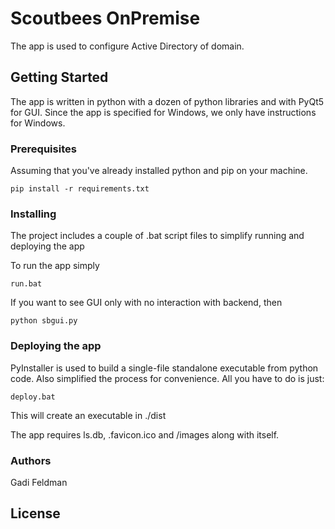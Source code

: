 # Scoutbees OnPremise

The app is used to configure Active Directory of domain.

## Getting Started

The app is written in python with a dozen of python libraries and with PyQt5 for GUI.
Since the app is specified for Windows, we only have instructions for Windows.

### Prerequisites

Assuming that you've already installed python and pip on your machine.

```
pip install -r requirements.txt
```

### Installing

The project includes a couple of .bat script files to simplify running and deploying the app

To run the app simply
```
run.bat
```

If you want to see GUI only with no interaction with backend, then
```
python sbgui.py
```

### Deploying the app

PyInstaller is used to build a single-file standalone executable from python code.
Also simplified the process for convenience.
All you have to do is just:
```
deploy.bat
```

This will create an executable in ./dist

The app requires ls.db, .favicon.ico and /images along with itself.

### Authors

Gadi Feldman

## License
